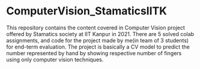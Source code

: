 # ComputerVision_StamaticsIITK
This repository contains the content covered in Computer Vision project offered by Stamatics society at IIT Kanpur in 2021.
There are 5 solved colab assignments,
and code for the project made by me(in team of 3 students) for end-term evaluation.
The project is basically a CV model to predict the number represented by hand
by showing respective number of fingers using only computer vision techniques.
